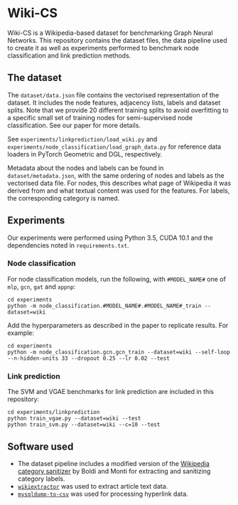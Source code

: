 Wiki-CS
=======

Wiki-CS is a Wikipedia-based dataset for benchmarking Graph Neural Networks. This repository contains the dataset files, the data pipeline used to create it as well as experiments performed to benchmark node classification and link prediction methods.

The dataset
-----------

The `dataset/data.json` file contains the vectorised representation of the dataset. It includes the node features, adjacency lists, labels and dataset splits. Note that we provide 20 different training splits to avoid overfitting to a specific small set of training nodes for semi-supervised node classification. See our paper for more details.

See `experiments/linkprediction/load_wiki.py` and `experiments/node_classification/load_graph_data.py` for reference data loaders in PyTorch Geometric and DGL, respectively.

Metadata about the nodes and labels can be found in `dataset/metadata.json`, with the same ordering of nodes and labels as the vectorised data file. For nodes, this describes what page of Wikipedia it was derived from and what textual content was used for the features. For labels, the corresponding category is named.

Experiments
-----------
Our experiments were performed using Python 3.5, CUDA 10.1 and the dependencies noted in `requirements.txt`.

### Node classification
For node classification models, run the following, with `#MODEL_NAME#` one of `mlp`, `gcn`, `gat` and `appnp`:
```
cd experiments
python -m node_classification.#MODEL_NAME#.#MODEL_NAME#_train --dataset=wiki
```

Add the hyperparameters as described in the paper to replicate results. For example:
```
cd experiments
python -m node_classification.gcn.gcn_train --dataset=wiki --self-loop --n-hidden-units 33 --dropout 0.25 --lr 0.02 --test
```

### Link prediction
The SVM and VGAE benchmarks for link prediction are included in this repository:
```
cd experiments/linkprediction
python train_vgae.py --dataset=wiki --test
python train_svm.py --dataset=wiki --c=10 --test
```

Software used
-------------
* The dataset pipeline includes a modified version of the [Wikipedia category sanitizer](https://github.com/corradomonti/wikipedia-categories) by Boldi and Monti for extracting and sanitizing category labels.
* [`wikiextractor`](https://github.com/attardi/wikiextractor) was used to extract article text data.
* [`mysqldump-to-csv`](https://github.com/jamesmishra/mysqldump-to-csv) was used for processing hyperlink data.
